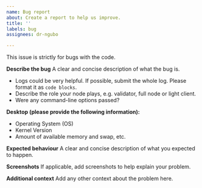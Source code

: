 ```yaml
---
name: Bug report
about: Create a report to help us improve.
title: ''
labels: bug
assignees: dr-ngubo

---
```


This issue is strictly for bugs with the code.

**Describe the bug**
A clear and concise description of what the bug is.

- Logs could be very helpful. If possible, submit the whole log. Please format it as ```code blocks```.
- Describe the role your node plays, e.g. validator, full node or light client.
- Were any command-line options passed?

**Desktop (please provide the following information):**

- Operating System (OS)
- Kernel Version
- Amount of available memory and swap, etc.

**Expected behaviour**
A clear and concise description of what you expected to happen.

**Screenshots**
If applicable, add screenshots to help explain your problem.

**Additional context**
Add any other context about the problem here.
